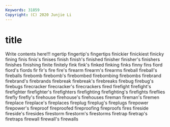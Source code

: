 ```yaml
---
Keywords: 31859
Copyright: (C) 2020 Junjie Li
---
```


# title

Write contents here!!!
ngertip 
fingertip's 
fingertips 
finickier 
finickiest 
finicky 
fining 
finis 
finis's 
finises
finish 
finish's 
finished 
finisher 
finisher's 
finishers 
finishes 
finishing 
finite 
finitely
fink 
fink's 
finked 
finking 
finks 
finny 
fins 
fiord 
fiord's 
fiords
fir 
fir's 
fire 
fire's 
firearm 
firearm's 
firearms 
fireball 
fireball's 
fireballs
firebomb 
firebomb's 
firebombed 
firebombing 
firebombs 
firebrand 
firebrand's 
firebrands 
firebreak 
firebreak's
firebreaks 
firebug 
firebug's 
firebugs 
firecracker 
firecracker's 
firecrackers 
fired 
firefight 
firefight's
firefighter 
firefighter's 
firefighters 
firefighting 
firefighting's 
firefights 
fireflies 
firefly 
firefly's 
firehouse
firehouse's 
firehouses 
fireman 
fireman's 
firemen 
fireplace 
fireplace's 
fireplaces 
fireplug 
fireplug's
fireplugs 
firepower 
firepower's 
fireproof 
fireproofed 
fireproofing 
fireproofs 
fires 
fireside 
fireside's
firesides 
firestorm 
firestorm's 
firestorms 
firetrap 
firetrap's 
firetraps 
firewall 
firewall's 
firewalls
